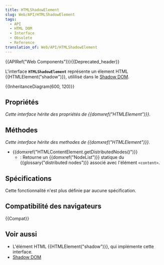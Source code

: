 ```yaml
---
title: HTMLShadowElement
slug: Web/API/HTMLShadowElement
tags:
  - API
  - HTML DOM
  - Interface
  - Obsolete
  - Reference
translation_of: Web/API/HTMLShadowElement
---
```


{{APIRef("Web Components")}}{{Deprecated_header}}

L'interface **`HTMLShadowElement`** représente un élement HTML {{HTMLElement("shadow")}}, utililisé dans le [Shadow DOM](/fr/docs/Web/Web_Components/Shadow_DOM).

{{InheritanceDiagram(600, 120)}}

## Propriétés

_Cette interface hérite des propriétés de {{domxref("HTMLElement")}}._

## Méthodes

_Cette interface hérite des methodes de {{domxref("HTMLElement")}}._

- {{domxref("HTMLContentElement.getDistributedNodes()")}}
  - : Retourne un {{domxref("NodeList")}} statique du {{glossary("distributed nodes")}} associé avec l'élément `<content>`.

## Spécifications

Cette fonctionnalité n'est plus définie par aucune spécification.

## Compatibilité des navigateurs

{{Compat}}

## Voir aussi

- L'élément HTML {{HTMLElement("shadow")}}, qui implémente cette interface.
- [Shadow DOM](/fr/docs/Web/Web_Components/Shadow_DOM)
